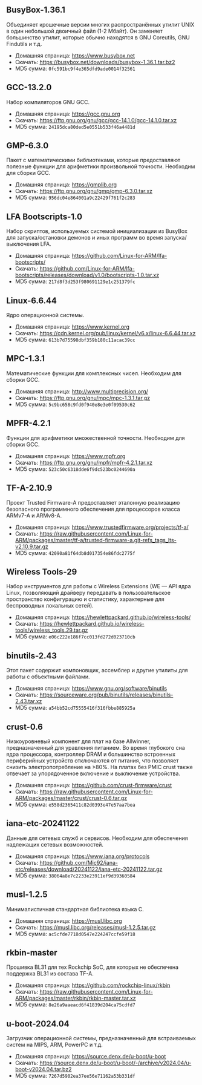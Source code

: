 ## BusyBox-1.36.1
Объединяет крошечные версии многих распространённых утилит UNIX в один небольшой двоичный файл (1-2 Мбайт). Он заменяет большинство утилит, которые обычно находятся в GNU Coreutils, GNU Findutils и т.д.
- Домашняя страница: <https://www.busybox.net>
- Скачать: <https://busybox.net/downloads/busybox-1.36.1.tar.bz2>
- MD5 сумма: `0fc591bc9f4e365dfd9ade0014f32561`
## GCC-13.2.0
Набор компиляторов GNU GCC.
- Домашняя страница: <https://gcc.gnu.org>
- Скачать: <https://ftp.gnu.org/gnu/gcc/gcc-14.1.0/gcc-14.1.0.tar.xz>
- MD5 сумма: `24195dca80ded5e0551b533f46a4481d`
## GMP-6.3.0
Пакет с математическими библиотеками, которые предоставляют полезные функции для арифметики произвольной точности. Необходим для сборки GCC.
- Домашняя страница: <https://gmplib.org>
- Скачать: <https://ftp.gnu.org/gnu/gmp/gmp-6.3.0.tar.xz>
- MD5 сумма: `956dc04e864001a9c22429f761f2c283`
## LFA Bootscripts-1.0
Набор скриптов, используемых системой инициализации из BusyBox для запуска/остановки демонов и иных программ во время запуска/выключения LFA.
- Домашняя страница: <https://github.com/Linux-for-ARM/lfa-bootscripts/>
- Скачать: <https://github.com/Linux-for-ARM/lfa-bootscripts/releases/download/v1.0/bootscripts-1.0.tar.xz>
- MD5 сумма: `217d8f3d253f980691129e1c251379fc`
## Linux-6.6.44
Ядро операционной системы.
- Домашняя страница: <https://www.kernel.org>
- Скачать: <https://cdn.kernel.org/pub/linux/kernel/v6.x/linux-6.6.44.tar.xz>
- MD5 сумма: `613b7d75598dbf359b180c11acac39cc`
## MPC-1.3.1
Математические функции для комплексных чисел. Необходим для сборки GCC.
- Домашняя страница: <http://www.multiprecision.org/>
- Скачать: <https://ftp.gnu.org/gnu/mpc/mpc-1.3.1.tar.gz>
- MD5 сумма: `5c9bc658c9fd0f940e8e3e0f09530c62`
## MPFR-4.2.1
Функции для арифметики множественной точности. Необходим для сборки GCC.
- Домашняя страница: <https://www.mpfr.org>
- Скачать: <https://ftp.gnu.org/gnu/mpfr/mpfr-4.2.1.tar.xz>
- MD5 сумма: `523c50c6318dde6f9dc523bc0244690a`
## TF-A-2.10.9
Проект Trusted Firmware-A предоставляет эталонную реализацию безопасного программного обеспечения для процессоров класса ARMv7-A и ARMv8-A.
- Домашняя страница: <https://www.trustedfirmware.org/projects/tf-a/>
- Скачать: <https://raw.githubusercontent.com/Linux-for-ARM/packages/master/tf-a/trusted-firmware-a.git-refs_tags_lts-v2.10.9.tar.gz>
- MD5 сумма: `42090a81f64db8d017354e86fdc2775f`
## Wireless Tools-29
Набор инструментов для работы с Wireless Extensions (WE — API ядра Linux, позволяющий драйверу передавать в пользовательское пространство конфигурацию и статистику, характерные для беспроводных локальных сетей).
- Домашняя страница: <https://hewlettpackard.github.io/wireless-tools/>
- Скачать: <https://hewlettpackard.github.io/wireless-tools/wireless_tools.29.tar.gz>
- MD5 сумма: `e06c222e186f7cc013fd272d023710cb`
## binutils-2.43
Этот пакет содержит компоновщик, ассемблер и другие утилиты для работы с объектными файлами.
- Домашняя страница: <https://www.gnu.org/software/binutils>
- Скачать: <https://sourceware.org/pub/binutils/releases/binutils-2.43.tar.xz>
- MD5 сумма: `a54bb52cd75555416f316fbbe885925a`
## crust-0.6
Низкоуровневый компонент для плат на базе Allwinner, предназначенный для уравления питанием. Во время глубокого сна ядра процессора, контроллер DRAM и большинство встроенных периферийных устройств отключаются от питания, что позволяет снизить электропотребление на >80%. На платах без PMIC crust также отвечает за упорядоченное включение и выключение устройства.
- Домашняя страница: <https://github.com/crust-firmware/crust>
- Скачать: <https://raw.githubusercontent.com/Linux-for-ARM/packages/master/crust/crust-0.6.tar.gz>
- MD5 сумма: `e558d2365411c82d0393e47e57aa7bea`
## iana-etc-20241122
Данные для сетевых служб и сервисов. Необходим для обеспечения надлежащих сетевых возможностей.
- Домашняя страница: <https://www.iana.org/protocols>
- Скачать: <https://github.com/Mic92/iana-etc/releases/download/20241122/iana-etc-20241122.tar.gz>
- MD5 сумма: `38064a8e7c2233e23911ef9d39360584`
## musl-1.2.5
Минималистичная стандартная библиотека языка С.
- Домашняя страница: <https://musl.libc.org>
- Скачать: <https://musl.libc.org/releases/musl-1.2.5.tar.gz>
- MD5 сумма: `ac5cfde7718d0547e224247ccfe59f18`
## rkbin-master
Прошивка BL31 для тех Rockchip SoC, для которых не обеспечена поддержка BL31 из состава TF-A.
- Домашняя страница: <https://github.com/rockchip-linux/rkbin>
- Скачать: <https://raw.githubusercontent.com/Linux-for-ARM/packages/master/rkbin/rkbin-master.tar.xz>
- MD5 сумма: `8e26a9aaeacd6f41839d204ca75cdfd7`
## u-boot-2024.04
Загрузчик операционной системы, предназначенный для встраиваемых систем на MIPS, ARM, PowerPC и т.д.
- Домашняя страница: <https://source.denx.de/u-boot/u-boot>
- Скачать: <https://source.denx.de/u-boot/u-boot/-/archive/v2024.04/u-boot-v2024.04.tar.bz2>
- MD5 сумма: `7267d5902ea37ee56e71162a53b331df`
